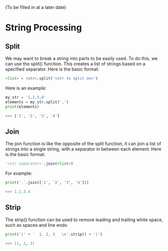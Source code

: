 (To be filled in at a later date)

# String Processing
## Split
We may want to break a string into parts to be easily used. To do this, we can use the split() function. This creates a list of strings based on a specified separator. Here is the basic format:

```python
<list> = <str>.split('<str to split on>')
```

Here is an example:

```python
my_str = '1,2,3,4'
elements = my_str.split(',')
print(elements)

>>> ['1', '2', '3', '4']
```

## Join
The join function is like the opposite of the split function, it can join a list of strings into a single string, with a separator in between each element. Here is the basic format:

```python
'<str separator>'.join(<list>)
```

For example:

```python
print('.'.join(['1', '2', '3', '4']))

>>> 1.2.3.4
```

## Strip
The strip() function can be used to remove leading and trailing white space, such as spaces and line ends:

```python
print('|' + '  1, 2, 3   \n'.strip() + '|')

>>> |1, 2, 3|
```
